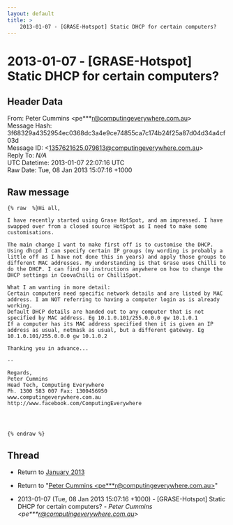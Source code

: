 ```yaml
---
layout: default
title: >
    2013-01-07 - [GRASE-Hotspot] Static DHCP for certain computers?
---
```


# 2013-01-07 - [GRASE-Hotspot] Static DHCP for certain computers?

## Header Data

From: Peter Cummins \<pe***r@computingeverywhere.com.au\><br>
Message Hash: 3f68329a4352954ec0368dc3a4e9ce74855ca7c174b24f25a87d04d34a4cf03d<br>
Message ID: \<1357621625.079813@computingeverywhere.com.au\><br>
Reply To: _N/A_<br>
UTC Datetime: 2013-01-07 22:07:16 UTC<br>
Raw Date: Tue, 08 Jan 2013 15:07:16 +1000<br>

## Raw message

```
{% raw  %}Hi all,

I have recently started using Grase HotSpot, and am impressed. I have swapped over from a closed source HotSpot as I need to make some customisations.

The main change I want to make first off is to customise the DHCP. Using dhcpd I can specify certain IP groups (my wording is probably a little off as I have not done this in years) and apply those groups to different MAC addresses. My understanding is that Grase uses Chilli to do the DHCP. I can find no instructions anywhere on how to change the DHCP settings in CoovaChilli or ChilliSpot.

What I am wanting in more detail:
Certain computers need specific network details and are listed by MAC address. I am NOT referring to having a computer login as is already working.
Default DHCP details are handed out to any computer that is not specified by MAC address. Eg 10.1.0.101/255.0.0.0 gw 10.1.0.1
If a computer has its MAC address specified then it is given an IP address as usual, netmask as usual, but a different gateway. Eg 10.1.0.101/255.0.0.0 gw 10.1.0.2

Thanking you in advance...

--

Regards,
Peter Cummins
Head Tech, Computing Everywhere
Ph. 1300 583 007 Fax: 1300456950
www.computingeverywhere.com.au
http://www.facebook.com/ComputingEverywhere




{% endraw %}
```

## Thread

+ Return to [January 2013](/archive/2013/01)

+ Return to "[Peter Cummins <pe***r<span>@</span>computingeverywhere.com.au>](/authors/pe___r_at_computingeverywhere_com_au)"

+ 2013-01-07 (Tue, 08 Jan 2013 15:07:16 +1000) - [GRASE-Hotspot] Static DHCP for certain computers? - _Peter Cummins \<pe***r@computingeverywhere.com.au\>_


